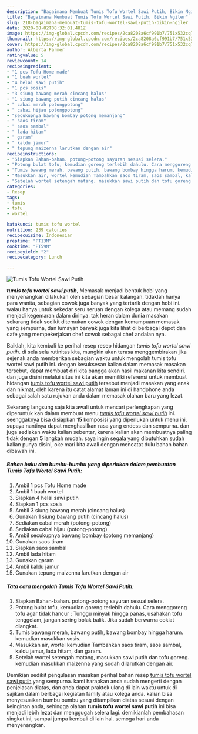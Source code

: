 ```yaml
---
description: "Bagaimana Membuat Tumis Tofu Wortel Sawi Putih, Bikin Ngiler"
title: "Bagaimana Membuat Tumis Tofu Wortel Sawi Putih, Bikin Ngiler"
slug: 218-bagaimana-membuat-tumis-tofu-wortel-sawi-putih-bikin-ngiler
date: 2020-08-02T08:32:01.481Z
image: https://img-global.cpcdn.com/recipes/2ca8208a6cf991b7/751x532cq70/tumis-tofu-wortel-sawi-putih-foto-resep-utama.jpg
thumbnail: https://img-global.cpcdn.com/recipes/2ca8208a6cf991b7/751x532cq70/tumis-tofu-wortel-sawi-putih-foto-resep-utama.jpg
cover: https://img-global.cpcdn.com/recipes/2ca8208a6cf991b7/751x532cq70/tumis-tofu-wortel-sawi-putih-foto-resep-utama.jpg
author: Alberta Farmer
ratingvalue: 5
reviewcount: 14
recipeingredient:
- "1 pcs Tofu Home made"
- "1 buah wortel"
- "4 helai sawi putih"
- "1 pcs sosis"
- "3 siung bawang merah cincang halus"
- "1 siung bawang putih cincang halus"
- " cabai merah potongpotong"
- " cabai hijau potongpotong"
- "secukupnya bawang bombay potong memanjang"
- " saos tiram"
- " saos sambal"
- " lada hitam"
- " garam"
- " kaldu jamur"
- " tepung maizenna larutkan dengan air"
recipeinstructions:
- "Siapkan Bahan-bahan. potong-potong sayuran sesuai selera."
- "Potong bulat tofu, kemudian goreng terlebih dahulu. Cara menggoreng tofu agar tidak hancur : Tunggu minyak hingga panas, usahakan tofu tenggelam, jangan sering bolak balik. Jika sudah berwarna coklat diangkat."
- "Tumis bawang merah, bawang putih, bawang bombay hingga harum. kemudian masukkan sosis."
- "Masukkan air, wortel kemudian Tambahkan saos tiram, saos sambal, kaldu jamur, lada hitam, dan garam."
- "Setelah wortel setengah matang, masukkan sawi putih dan tofu goreng. kemudian masukkan maizenna yang sudah dilarutkan dengan air."
categories:
- Resep
tags:
- tumis
- tofu
- wortel

katakunci: tumis tofu wortel 
nutrition: 239 calories
recipecuisine: Indonesian
preptime: "PT13M"
cooktime: "PT59M"
recipeyield: "2"
recipecategory: Lunch

---
```



![Tumis Tofu Wortel Sawi Putih](https://img-global.cpcdn.com/recipes/2ca8208a6cf991b7/751x532cq70/tumis-tofu-wortel-sawi-putih-foto-resep-utama.jpg)

<b><i>tumis tofu wortel sawi putih</i></b>, Memasak menjadi bentuk hobi yang menyenangkan dilakukan oleh sebagian besar kalangan. tidaklah hanya para wanita, sebagian cowok juga banyak yang tertarik dengan hobi ini. walau hanya untuk sekedar seru seruan dengan kolega atau memang sudah menjadi kegemaran dalam dirinya. tak heran dalam dunia masakan sekarang tidak sedikit ditemukan cowok dengan kemampuan memasak yang sempurna, dan lumayan banyak juga kita lihat di berbagai depot dan cafe yang mempekerjakan chef cowok sebagai chef andalan nya.

Baiklah, kita kembali ke perihal resep resep hidangan <i>tumis tofu wortel sawi putih</i>. di sela sela rutinitas kita, mungkin akan terasa menggembirakan jika sejenak anda memberikan sebagian waktu untuk mengolah tumis tofu wortel sawi putih ini. dengan kesuksesan kalian dalam memasak masakan tersebut, dapat membuat diri kita bangga akan hasil makanan kita sendiri. dan juga disini melalui situs ini kita akan memiliki referensi untuk membuat hidangan <u>tumis tofu wortel sawi putih</u> tersebut menjadi masakan yang enak dan nikmat, oleh karena itu catat alamat laman ini di handphone anda sebagai salah satu rujukan anda dalam memasak olahan baru yang lezat.




Sekarang langsung saja kita awali untuk mencari perlengkapan yang diperuntuk kan dalam membuat menu <u><i>tumis tofu wortel sawi putih</i></u> ini. seenggaknya bisa disiapkan <b>15</b> komposisi yang diperlukan untuk menu ini. supaya nantinya dapat menghasilkan rasa yang endess dan sempurna. dan juga sediakan waktu kalian sebentar, karena kalian akan membuatnya paling tidak dengan <b>5</b> langkah mudah. saya ingin segala yang dibutuhkan sudah kalian punya disini, oke mari kita awali dengan mencatat dulu bahan bahan dibawah ini.

<!--inarticleads1-->

##### Bahan baku dan bumbu-bumbu yang diperlukan dalam pembuatan Tumis Tofu Wortel Sawi Putih:

1. Ambil 1 pcs Tofu Home made
1. Ambil 1 buah wortel
1. Siapkan 4 helai sawi putih
1. Siapkan 1 pcs sosis
1. Ambil 3 siung bawang merah (cincang halus)
1. Gunakan 1 siung bawang putih (cincang halus)
1. Sediakan  cabai merah (potong-potong)
1. Sediakan  cabai hijau (potong-potong)
1. Ambil secukupnya bawang bombay (potong memanjang)
1. Gunakan  saos tiram
1. Siapkan  saos sambal
1. Ambil  lada hitam
1. Gunakan  garam
1. Ambil  kaldu jamur
1. Gunakan  tepung maizenna larutkan dengan air




<!--inarticleads2-->

##### Tata cara mengolah Tumis Tofu Wortel Sawi Putih:

1. Siapkan Bahan-bahan. potong-potong sayuran sesuai selera.
1. Potong bulat tofu, kemudian goreng terlebih dahulu. Cara menggoreng tofu agar tidak hancur : Tunggu minyak hingga panas, usahakan tofu tenggelam, jangan sering bolak balik. Jika sudah berwarna coklat diangkat.
1. Tumis bawang merah, bawang putih, bawang bombay hingga harum. kemudian masukkan sosis.
1. Masukkan air, wortel kemudian Tambahkan saos tiram, saos sambal, kaldu jamur, lada hitam, dan garam.
1. Setelah wortel setengah matang, masukkan sawi putih dan tofu goreng. kemudian masukkan maizenna yang sudah dilarutkan dengan air.




Demikian sedikit pengulasan masakan perihal bahan resep <u>tumis tofu wortel sawi putih</u> yang sempurna. kami harapkan anda sudah mengerti dengan penjelasan diatas, dan anda dapat praktek ulang di lain waktu untuk di sajikan dalam berbagai kegiatan family atau kolega anda. kalian bisa menyesuaikan bumbu bumbu yang ditampilkan diatas sesuai dengan keinginan anda, sehingga olahan <b>tumis tofu wortel sawi putih</b> ini bisa menjadi lebih lezat dan menggugah selera lagi. demikianlah pembahasan singkat ini, sampai jumpa kembali di lain hal. semoga hari anda menyenangkan.
